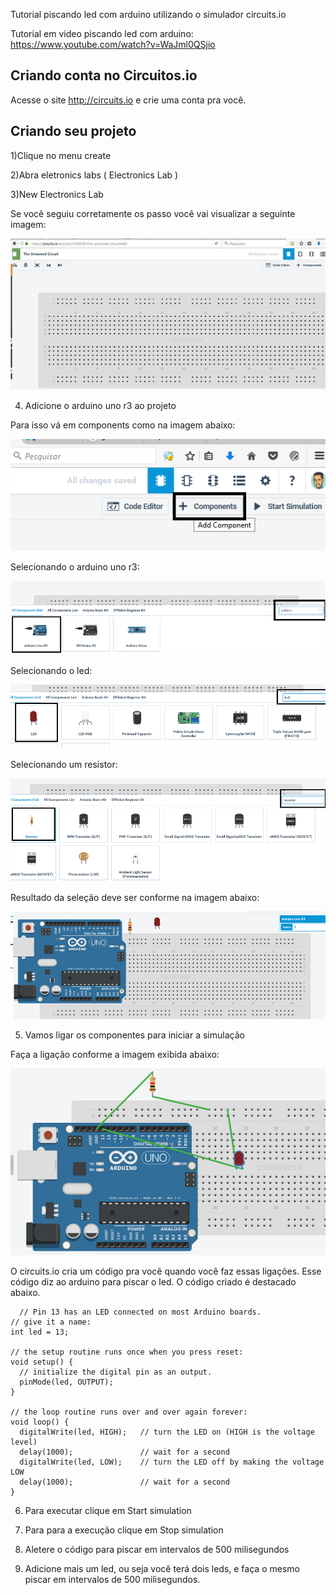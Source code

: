 
Tutorial piscando led com arduino utilizando o simulador circuits.io

Tutorial em video piscando led com arduino:
https://www.youtube.com/watch?v=WaJml0QSjio


## Criando conta no Circuitos.io


Acesse o site http://circuits.io e crie uma conta pra você.

## Criando seu projeto

1)Clique no menu create

2)Abra eletronics labs ( Electronics Lab )

3)New Electronics Lab

Se você seguiu corretamente os passo você vai visualizar a seguinte imagem:

![alt text](https://github.com/felipefo/ids/blob/master/arduino/arduino_code/arduinoComCircuitsIO/piscandoLed/curcuits_io1.jpg)


4) Adicione o arduino uno r3 ao projeto

 Para isso vá em components como na imagem abaixo:
 
            
 ![alt text](https://github.com/felipefo/ids/blob/master/arduino/arduino_code/arduinoComCircuitsIO/piscandoLed/adicionar_componentes.png)
 
 Selecionando o arduino uno r3:
 
 ![alt text](https://github.com/felipefo/ids/blob/master/arduino/arduino_code/arduinoComCircuitsIO/piscandoLed/selecionando_arduino.png)
 
 
 Selecionando o led:
 
 ![alt text](https://github.com/felipefo/ids/blob/master/arduino/arduino_code/arduinoComCircuitsIO/piscandoLed/selecionando_led.png)
 
 
 Selecionando um resistor:
 
 ![alt text](https://github.com/felipefo/ids/blob/master/arduino/arduino_code/arduinoComCircuitsIO/piscandoLed/selecionando_resistor.png)
 
 Resultado da seleção deve ser conforme na imagem abaixo:
 
 ![alt text](https://github.com/felipefo/ids/blob/master/arduino/arduino_code/arduinoComCircuitsIO/piscandoLed/resultado_selecao.png)
 
 
 
 5) Vamos ligar os componentes para iniciar a simulação
 
  Faça a ligação conforme a imagem exibida abaixo:
  
  
  ![alt text](https://github.com/felipefo/ids/blob/master/arduino/arduino_code/arduinoComCircuitsIO/piscandoLed/ligacao_piscando_led.png)
  
  O circuits.io cria um código pra você quando você faz essas ligações. Esse código diz ao arduino para piscar o led. 
  O código criado é destacado abaixo.
  
```
  // Pin 13 has an LED connected on most Arduino boards.
// give it a name:
int led = 13;

// the setup routine runs once when you press reset:
void setup() {
  // initialize the digital pin as an output.
  pinMode(led, OUTPUT);
}

// the loop routine runs over and over again forever:
void loop() {
  digitalWrite(led, HIGH);   // turn the LED on (HIGH is the voltage level)
  delay(1000);               // wait for a second
  digitalWrite(led, LOW);    // turn the LED off by making the voltage LOW
  delay(1000);               // wait for a second
}
 ```

6) Para executar clique em Start simulation

7) Para para a execução clique em Stop simulation

8) Aletere o código para piscar em intervalos de 500 milisegundos


9) Adicione mais um led, ou seja você terá dois leds, e faça o mesmo piscar em intervalos de 500 milisegundos.





